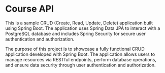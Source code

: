 # Course API

This is a sample CRUD (Create, Read, Update, Delete) application built using Spring Boot. The application uses Spring Data JPA to interact with a PostgreSQL database and includes Spring Security for secure user authentication and authorization.

The purpose of this project is to showcase a fully functional CRUD application developed with Spring Boot. The application allows users to manage resources via RESTful endpoints, perform database operations, and ensure data security through user authentication and authorization.
